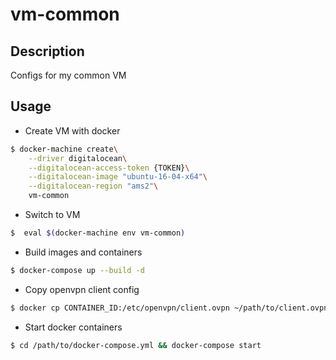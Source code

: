 # vm-common

## Description
Configs for my common VM

## Usage
- Create VM with docker
```sh
$ docker-machine create\
    --driver digitalocean\
    --digitalocean-access-token {TOKEN}\
    --digitalocean-image "ubuntu-16-04-x64"\
    --digitalocean-region "ams2"\
    vm-common
```

- Switch to VM
```sh
$  eval $(docker-machine env vm-common)
```

- Build images and containers
```sh
$ docker-compose up --build -d
```

- Copy openvpn client config
```sh
$ docker cp CONTAINER_ID:/etc/openvpn/client.ovpn ~/path/to/client.ovpn
```

- Start docker containers
```sh
$ cd /path/to/docker-compose.yml && docker-compose start
```
